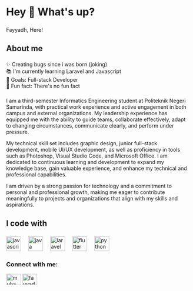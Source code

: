 <h1 align="left">Hey 👋 What's up?</h1>

###

<p align="left">Fayyadh, Here!</p>

###

<h2 align="left">About me</h2>

###

<p align="left">✨ Creating bugs since i was born (joking)<br>📚 I'm currently learning Laravel and Javascript<br>🎯 Goals: Full-stack Developer<br>🎲 Fun fact: There's no fun fact</p>

###

<p align="left">I am a third-semester Informatics Engineering student at Politeknik Negeri Samarinda, with practical work experience and active engagement in both campus and external organizations. My leadership experience has equipped me with the ability to guide teams, collaborate effectively, adapt to changing circumstances, communicate clearly, and perform under pressure. 

My technical skill set includes graphic design, junior full-stack development, mobile UI/UX development, as well as proficiency in tools such as Photoshop, Visual Studio Code, and Microsoft Office. I am dedicated to continuous learning and development to expand my knowledge base, gain valuable experience, and enhance my technical and professional capabilities. 

I am driven by a strong passion for technology and a commitment to personal and professional growth, making me eager to contribute meaningfully to projects and organizations that align with my skills and aspirations.</p>

###

<h2 align="left">I code with</h2>

###

<div align="left">
  <img src="https://cdn.jsdelivr.net/gh/devicons/devicon/icons/javascript/javascript-original.svg" height="40" alt="javascript logo"  />
  <img width="12" />
  <img src="https://cdn.jsdelivr.net/gh/devicons/devicon/icons/java/java-original.svg" height="40" alt="java logo"  />
  <img width="12" />
  <img src="https://cdn.jsdelivr.net/gh/devicons/devicon/icons/laravel/laravel-original.svg" height="40" alt="laravel logo"  />
  <img width="12" />
  <img src="https://cdn.jsdelivr.net/gh/devicons/devicon/icons/flutter/flutter-original.svg" height="40" alt="flutter logo"  />
  <img width="12" />
  <img src="https://cdn.jsdelivr.net/gh/devicons/devicon/icons/python/python-original.svg" height="40" alt="python logo"  />
  <img width="12" />
</div>

###

<h3 align="left">Connect with me:</h3>
<p align="left">
<a href="https://www.linkedin.com/in/muhammad-rifqi-fayyadh-4909242ab/" target="blank"><img align="center" src="https://raw.githubusercontent.com/rahuldkjain/github-profile-readme-generator/master/src/images/icons/Social/linked-in-alt.svg" alt="muhammad rifqi fayyadh" height="30" width="40" /></a>
<a href="https://instagram.com/fayyadhrifqii" target="blank"><img align="center" src="https://raw.githubusercontent.com/rahuldkjain/github-profile-readme-generator/master/src/images/icons/Social/instagram.svg" alt="fayyadhrifqii" height="30" width="40" /></a>
</p>

###
